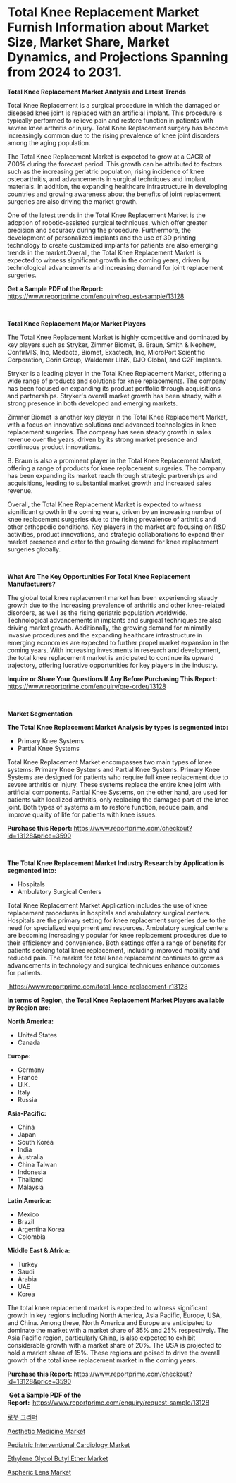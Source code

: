 <p><h1>Total Knee Replacement Market Furnish Information about Market Size, Market Share, Market Dynamics, and Projections Spanning from 2024 to 2031.</h1></p><p><strong>Total Knee Replacement Market Analysis and Latest Trends</strong></p>
<p><p>Total Knee Replacement is a surgical procedure in which the damaged or diseased knee joint is replaced with an artificial implant. This procedure is typically performed to relieve pain and restore function in patients with severe knee arthritis or injury. Total Knee Replacement surgery has become increasingly common due to the rising prevalence of knee joint disorders among the aging population.</p><p>The Total Knee Replacement Market is expected to grow at a CAGR of 7.00% during the forecast period. This growth can be attributed to factors such as the increasing geriatric population, rising incidence of knee osteoarthritis, and advancements in surgical techniques and implant materials. In addition, the expanding healthcare infrastructure in developing countries and growing awareness about the benefits of joint replacement surgeries are also driving the market growth.</p><p>One of the latest trends in the Total Knee Replacement Market is the adoption of robotic-assisted surgical techniques, which offer greater precision and accuracy during the procedure. Furthermore, the development of personalized implants and the use of 3D printing technology to create customized implants for patients are also emerging trends in the market.Overall, the Total Knee Replacement Market is expected to witness significant growth in the coming years, driven by technological advancements and increasing demand for joint replacement surgeries.</p></p>
<p><strong>Get a Sample PDF of the Report:&nbsp;</strong> <a href="https://www.reportprime.com/enquiry/request-sample/13128">https://www.reportprime.com/enquiry/request-sample/13128</a></p>
<p>&nbsp;</p>
<p><strong>Total Knee Replacement Major Market Players</strong></p>
<p><p>The Total Knee Replacement Market is highly competitive and dominated by key players such as Stryker, Zimmer Biomet, B. Braun, Smith & Nephew, ConfirMIS, Inc, Medacta, Biomet, Exactech, Inc, MicroPort Scientific Corporation, Corin Group, Waldemar LINK, DJO Global, and C2F Implants. </p><p>Stryker is a leading player in the Total Knee Replacement Market, offering a wide range of products and solutions for knee replacements. The company has been focused on expanding its product portfolio through acquisitions and partnerships. Stryker's overall market growth has been steady, with a strong presence in both developed and emerging markets. </p><p>Zimmer Biomet is another key player in the Total Knee Replacement Market, with a focus on innovative solutions and advanced technologies in knee replacement surgeries. The company has seen steady growth in sales revenue over the years, driven by its strong market presence and continuous product innovations.</p><p>B. Braun is also a prominent player in the Total Knee Replacement Market, offering a range of products for knee replacement surgeries. The company has been expanding its market reach through strategic partnerships and acquisitions, leading to substantial market growth and increased sales revenue.</p><p>Overall, the Total Knee Replacement Market is expected to witness significant growth in the coming years, driven by an increasing number of knee replacement surgeries due to the rising prevalence of arthritis and other orthopedic conditions. Key players in the market are focusing on R&D activities, product innovations, and strategic collaborations to expand their market presence and cater to the growing demand for knee replacement surgeries globally.</p></p>
<p>&nbsp;</p>
<p><strong>What Are The Key Opportunities For Total Knee Replacement Manufacturers?</strong></p>
<p><p>The global total knee replacement market has been experiencing steady growth due to the increasing prevalence of arthritis and other knee-related disorders, as well as the rising geriatric population worldwide. Technological advancements in implants and surgical techniques are also driving market growth. Additionally, the growing demand for minimally invasive procedures and the expanding healthcare infrastructure in emerging economies are expected to further propel market expansion in the coming years. With increasing investments in research and development, the total knee replacement market is anticipated to continue its upward trajectory, offering lucrative opportunities for key players in the industry.</p></p>
<p><strong>Inquire or Share Your Questions If Any Before Purchasing This Report:</strong> <a href="https://www.reportprime.com/enquiry/pre-order/13128">https://www.reportprime.com/enquiry/pre-order/13128</a></p>
<p>&nbsp;</p>
<p><strong>Market Segmentation</strong></p>
<p><strong>The Total Knee Replacement Market Analysis by types is segmented into:</strong></p>
<p><ul><li>Primary Knee Systems</li><li>Partial Knee Systems</li></ul></p>
<p><p>Total Knee Replacement Market encompasses two main types of knee systems: Primary Knee Systems and Partial Knee Systems. Primary Knee Systems are designed for patients who require full knee replacement due to severe arthritis or injury. These systems replace the entire knee joint with artificial components. Partial Knee Systems, on the other hand, are used for patients with localized arthritis, only replacing the damaged part of the knee joint. Both types of systems aim to restore function, reduce pain, and improve quality of life for patients with knee issues.</p></p>
<p><strong>Purchase this Report:&nbsp;</strong><a href="https://www.reportprime.com/checkout?id=13128&price=3590">https://www.reportprime.com/checkout?id=13128&price=3590</a></p>
<p>&nbsp;</p>
<p><strong>The Total Knee Replacement Market Industry Research by Application is segmented into:</strong></p>
<p><ul><li>Hospitals</li><li>Ambulatory Surgical Centers</li></ul></p>
<p><p>Total Knee Replacement Market Application includes the use of knee replacement procedures in hospitals and ambulatory surgical centers. Hospitals are the primary setting for knee replacement surgeries due to the need for specialized equipment and resources. Ambulatory surgical centers are becoming increasingly popular for knee replacement procedures due to their efficiency and convenience. Both settings offer a range of benefits for patients seeking total knee replacement, including improved mobility and reduced pain. The market for total knee replacement continues to grow as advancements in technology and surgical techniques enhance outcomes for patients.</p></p>
<p><a href="https://www.reportprime.com/total-knee-replacement-r13128">&nbsp;https://www.reportprime.com/total-knee-replacement-r13128</a></p>
<p><strong>In terms of Region, the Total Knee Replacement Market Players available by Region are:</strong></p>
<p>
    <p> <strong> North America: </strong>
        <ul>
            <li>United States</li>
            <li>Canada</li>
        </ul>
        </p> 
    <p> <strong> Europe: </strong>
        <ul>
            <li>Germany</li>
            <li>France</li>
            <li>U.K.</li>
            <li>Italy</li>
            <li>Russia</li>
        </ul>
        </p> 
    <p> <strong> Asia-Pacific: </strong>
        <ul>
            <li>China</li>
            <li>Japan</li>
            <li>South Korea</li>
            <li>India</li>
            <li>Australia</li>
            <li>China Taiwan</li>
            <li>Indonesia</li>
            <li>Thailand</li>
            <li>Malaysia</li>
        </ul>
        </p> 
    <p> <strong> Latin America: </strong>
        <ul>
            <li>Mexico</li>
            <li>Brazil</li>
            <li>Argentina Korea</li>
            <li>Colombia</li>
        </ul>
        </p> 
    <p> <strong> Middle East & Africa: </strong>
        <ul>
            <li>Turkey</li>
            <li>Saudi</li>
            <li>Arabia</li>
            <li>UAE</li>
            <li>Korea</li>
        </ul>
    </p>
    </p>
<p><p>The total knee replacement market is expected to witness significant growth in key regions including North America, Asia Pacific, Europe, USA, and China. Among these, North America and Europe are anticipated to dominate the market with a market share of 35% and 25% respectively. The Asia Pacific region, particularly China, is also expected to exhibit considerable growth with a market share of 20%. The USA is projected to hold a market share of 15%. These regions are poised to drive the overall growth of the total knee replacement market in the coming years.</p></p>
<p><strong>Purchase this Report: </strong><a href="https://www.reportprime.com/checkout?id=13128&price=3590">https://www.reportprime.com/checkout?id=13128&price=3590</a></p>
<p>&nbsp;<strong>Get a Sample PDF of the Report:&nbsp;&nbsp;</strong><a href="https://www.reportprime.com/enquiry/request-sample/13128">https://www.reportprime.com/enquiry/request-sample/13128</a></p>
<p><strong></strong></p>
<p><p><a href="https://github.com/wallacBahrtyinger567686/Market-Research-Report-List-1/blob/main/466955127455.md">로봇 그리퍼</a></p><p><a href="https://github.com/Sarissaschmalingtr6fz2739/Market-Research-Report-List-2/blob/main/aesthetic-medicine-market.md">Aesthetic Medicine Market</a></p><p><a href="https://github.com/jodemen/Market-Research-Report-List-2/blob/main/pediatric-interventional-cardiology-market.md">Pediatric Interventional Cardiology Market</a></p><p><a href="https://issuu.com/reportprime-2/docs/ethylene-glycol-butyl-ether-market-size-2030.pptx">Ethylene Glycol Butyl Ether Market</a></p><p><a href="https://issuu.com/reportprime-2/docs/aspheric-lens-market-size-2030.pptx">Aspheric Lens Market</a></p></p>